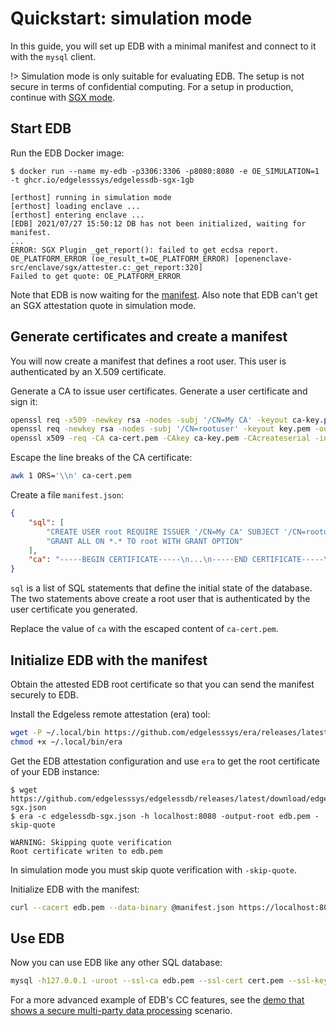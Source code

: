 # Quickstart: simulation mode
In this guide, you will set up EDB with a minimal manifest and connect to it with the `mysql` client.

!> Simulation mode is only suitable for evaluating EDB. The setup is not secure in terms of confidential computing. For a setup in production, continue with [SGX mode](quickstart-sgx.md).

## Start EDB
Run the EDB Docker image:
```console
$ docker run --name my-edb -p3306:3306 -p8080:8080 -e OE_SIMULATION=1 -t ghcr.io/edgelesssys/edgelessdb-sgx-1gb

[erthost] running in simulation mode
[erthost] loading enclave ...
[erthost] entering enclave ...
[EDB] 2021/07/27 15:50:12 DB has not been initialized, waiting for manifest.
...
ERROR: SGX Plugin _get_report(): failed to get ecdsa report. OE_PLATFORM_ERROR (oe_result_t=OE_PLATFORM_ERROR) [openenclave-src/enclave/sgx/attester.c:_get_report:320]
Failed to get quote: OE_PLATFORM_ERROR
```

Note that EDB is now waiting for the [manifest](concepts.md#manifest). Also note that EDB can't get an SGX attestation quote in simulation mode.

## Generate certificates and create a manifest
You will now create a manifest that defines a root user. This user is authenticated by an X.509 certificate.

Generate a CA to issue user certificates. Generate a user certificate and sign it:
```sh
openssl req -x509 -newkey rsa -nodes -subj '/CN=My CA' -keyout ca-key.pem -out ca-cert.pem
openssl req -newkey rsa -nodes -subj '/CN=rootuser' -keyout key.pem -out csr.pem
openssl x509 -req -CA ca-cert.pem -CAkey ca-key.pem -CAcreateserial -in csr.pem -out cert.pem
```

Escape the line breaks of the CA certificate:
```sh
awk 1 ORS='\\n' ca-cert.pem
```

Create a file `manifest.json`:
```json
{
    "sql": [
        "CREATE USER root REQUIRE ISSUER '/CN=My CA' SUBJECT '/CN=rootuser'",
        "GRANT ALL ON *.* TO root WITH GRANT OPTION"
    ],
    "ca": "-----BEGIN CERTIFICATE-----\n...\n-----END CERTIFICATE-----\n"
}
```

`sql` is a list of SQL statements that define the initial state of the database. The two statements above create a root user that is authenticated by the user certificate you generated.

Replace the value of `ca` with the escaped content of `ca-cert.pem`.

## Initialize EDB with the manifest
Obtain the attested EDB root certificate so that you can send the manifest securely to EDB.

Install the Edgeless remote attestation (era) tool:
```sh
wget -P ~/.local/bin https://github.com/edgelesssys/era/releases/latest/download/era
chmod +x ~/.local/bin/era
```

Get the EDB attestation configuration and use `era` to get the root certificate of your EDB instance:
```console
$ wget https://github.com/edgelesssys/edgelessdb/releases/latest/download/edgelessdb-sgx.json
$ era -c edgelessdb-sgx.json -h localhost:8080 -output-root edb.pem -skip-quote

WARNING: Skipping quote verification
Root certificate writen to edb.pem
```
In simulation mode you must skip quote verification with `-skip-quote`.

Initialize EDB with the manifest:
```sh
curl --cacert edb.pem --data-binary @manifest.json https://localhost:8080/manifest
```

## Use EDB
Now you can use EDB like any other SQL database:
```sh
mysql -h127.0.0.1 -uroot --ssl-ca edb.pem --ssl-cert cert.pem --ssl-key key.pem
```

For a more advanced example of EDB's CC features, see the [demo that shows a secure multi-party data processing](https://github.com/edgelesssys/edgelessdb/tree/main/demo) scenario.

